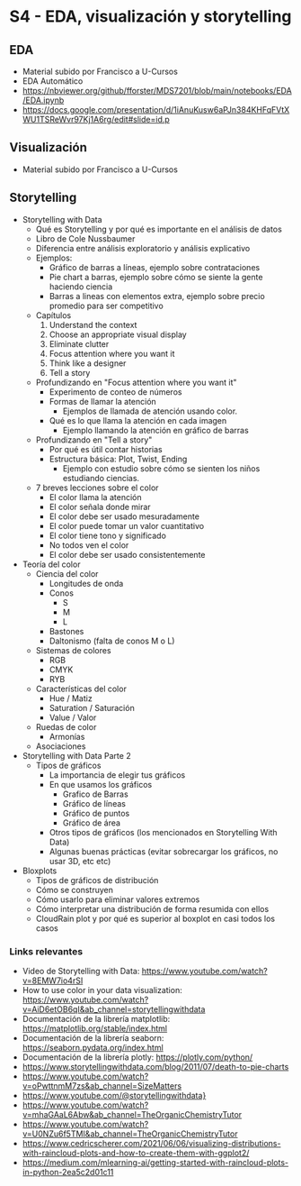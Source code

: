 # S4 - EDA, visualización y storytelling

## EDA

- Material subido por Francisco a U-Cursos
- EDA Automático
- https://nbviewer.org/github/fforster/MDS7201/blob/main/notebooks/EDA/EDA.ipynb
- https://docs.google.com/presentation/d/1iAnuKusw6aPJn384KHFqFVtXWU1TSReWvr97Kj1A6rg/edit#slide=id.p

## Visualización

- Material subido por Francisco a U-Cursos

## Storytelling

- Storytelling with Data
	- Qué es Storytelling y por qué es importante en el análisis de datos
	- Libro de Cole Nussbaumer
	- Diferencia entre análisis exploratorio y análisis explicativo
	- Ejemplos:
		- Gráfico de barras a líneas, ejemplo sobre contrataciones
		- Pie chart a barras, ejemplo sobre cómo se siente la gente haciendo ciencia
		- Barras a lineas con elementos extra, ejemplo sobre precio promedio para ser competitivo
	- Capítulos
		1. Understand the context
		2. Choose an appropriate visual display
		3. Eliminate clutter
		4. Focus attention where you want it
		5. Think like a designer
		6. Tell a story
	- Profundizando en "Focus attention where you want it"
		- Experimento de conteo de números
		- Formas de llamar la atención
			- Ejemplos de llamada de atención usando color. 
		- Qué es lo que llama la atención en cada imagen
			- Ejemplo llamando la atención en gráfico de barras
	- Profundizando en "Tell a story"
		- Por qué es útil contar historias
		- Estructura básica: Plot, Twist, Ending
			- Ejemplo con estudio sobre cómo se sienten los niños estudiando ciencias.
	- 7 breves lecciones sobre el color
		- El color llama la atención
		- El color señala donde mirar
		- El color debe ser usado mesuradamente
		- El color puede tomar un valor cuantitativo
		- El color tiene tono y significado
		- No todos ven el color
		- El color debe ser usado consistentemente 
- Teoría del color
	- Ciencia del color
		- Longitudes de onda
		- Conos
			- S
			- M
			- L
		- Bastones
		- Daltonismo (falta de conos M o L)
	- Sistemas de colores
		- RGB
		- CMYK
		- RYB
	- Características del color
		- Hue / Matiz
		- Saturation / Saturación
		- Value / Valor
	- Ruedas de color
		- Armonías
	- Asociaciones
- Storytelling with Data Parte 2
	- Tipos de gráficos
		- La importancia de elegir tus gráficos
		- En que usamos los gráficos
			- Grafico de Barras
			- Gráfico de líneas
			- Gráfico de puntos
			- Gráfico de área
		- Otros tipos de gráficos (los mencionados en Storytelling With Data)
		- Algunas buenas prácticas (evitar sobrecargar los gráficos, no usar 3D, etc etc)
- Bloxplots
	- Tipos de gráficos de distribución
	- Cómo se construyen
	- Cómo usarlo para eliminar valores extremos
	- Cómo interpretar una distribución de forma resumida con ellos
	- CloudRain plot y por qué es superior al boxplot en casi todos los casos
### Links relevantes

- Video de Storytelling with Data: https://www.youtube.com/watch?v=8EMW7io4rSI
- How to use color in your data visualization: https://www.youtube.com/watch?v=AiD6etOB6qI&ab_channel=storytellingwithdata
- Documentación de la librería matplotlib: https://matplotlib.org/stable/index.html
- Documentación de la librería seaborn: https://seaborn.pydata.org/index.html
- Documentación de la librería plotly: https://plotly.com/python/
- https://www.storytellingwithdata.com/blog/2011/07/death-to-pie-charts
- https://www.youtube.com/watch?v=oPwttnmM7zs&ab_channel=SizeMatters
- https://www.youtube.com/@storytellingwithdata}
- https://www.youtube.com/watch?v=mhaGAaL6Abw&ab_channel=TheOrganicChemistryTutor
- https://www.youtube.com/watch?v=U0NZu6f5TMI&ab_channel=TheOrganicChemistryTutor
- https://www.cedricscherer.com/2021/06/06/visualizing-distributions-with-raincloud-plots-and-how-to-create-them-with-ggplot2/
- https://medium.com/mlearning-ai/getting-started-with-raincloud-plots-in-python-2ea5c2d01c11


